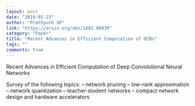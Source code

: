 ```yaml
---
layout: post
date: "2019-01-23"
author: "Prathyush SP"
link: "https://arxiv.org/abs/1802.00939"
category: "Paper"
title: "Recent Advances in Efficient Computation of DCNs"
tags: ""
comments: true
---
```

Recent Advances in Efficient Computation of Deep Convolutional Neural Networks

Survey of the following topics:
– network pruning
– low-rank approximation
– network quantization
– teacher-student networks
– compact network design and hardware accelerators